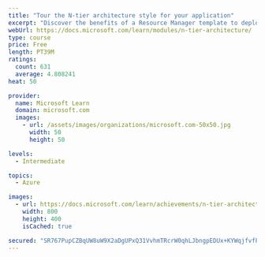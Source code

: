 ```yaml
---
title: "Tour the N-tier architecture style for your application"
excerpt: "Discover the benefits of a Resource Manager template to deploy an application in an N-tier architecture and review best practices for deployments of this style."
webUrl: https://docs.microsoft.com/learn/modules/n-tier-architecture/
type: course
price: Free
length: PT39M
ratings:
  count: 631
  average: 4.808241
heat: 50

provider:
  name: Microsoft Learn
  domain: microsoft.com
  images:
    - url: /assets/images/organizations/microsoft.com-50x50.jpg
      width: 50
      height: 50

levels:
  - Intermediate

topics:
  - Azure

images:
  - url: https://docs.microsoft.com/learn/achievements/n-tier-architecture-social.png
    width: 800
    height: 400
    isCached: true

secured: "SR767PupCZBqUW8uW9X2aDgUPxQ31VvhmTRcrW0qhLJbngpEDUx+KYWqjfvfPVtPuZwX6ojgPpLASwvipjf6YFELQ5yMHKA8H3RhDNVwobjR63xpnpzNgFZAxf9Bfr0XuBQBmhZAOvyWKc7OkW3zuKKVQS5oXvaU3RxU+BWXeXs+DNnEtNdPbETpZ64UQddJlZYEfZRT6vD8xn3BDhlrxK7Sg/LmIJ5etiPRJA7pyVVykyP6DB8HII2oqSulcGW1MA77llKZT3iqc2rnQ1OAkqtp2K9YocWriUd9xr3NQUFkFqBhQRgvlvu6CUZCA06LGJo2R/cBDnTNxqn55NckWC1t4GmfceRQ6R45BGIB+JNgDAJbUCu04dqHunEihfnHGj9KPCGps8f7oyM+uI5TsDhdJlaoR1oxumK0vYFNWF0=;2aI8UGp3fR4txllnuo/PbA=="
---
```



